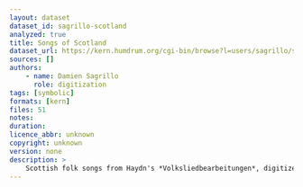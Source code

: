 ```yaml
---
layout: dataset
dataset_id: sagrillo-scotland
analyzed: true
title: Songs of Scotland
dataset_url: https://kern.humdrum.org/cgi-bin/browse?l=users/sagrillo/scotland
sources: []
authors:
    - name: Damien Sagrillo
      role: digitization
tags: [symbolic]
formats: [kern]
files: 51
notes: 
duration: 
licence_abbr: unknown
copyright: unknown
version: none
description: >
    Scottish folk songs from Haydn's *Volksliedbearbeitungen*, digitized by Damien Sagrillo. 
---
```



